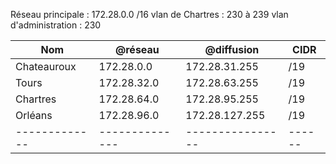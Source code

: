 
Réseau principale : 172.28.0.0 /16
vlan de Chartres  : 230 à 239
vlan d'administration : 230

| Nom         | @réseau      | @diffusion     | CIDR |
|-------------|--------------|----------------|------|
| Chateauroux | 172.28.0.0   | 172.28.31.255  | /19  |
| Tours       | 172.28.32.0  | 172.28.63.255  | /19  |
| Chartres    | 172.28.64.0  | 172.28.95.255  | /19  |
| Orléans     | 172.28.96.0  | 172.28.127.255 | /19  |
|-------------|--------------|----------------|------|
